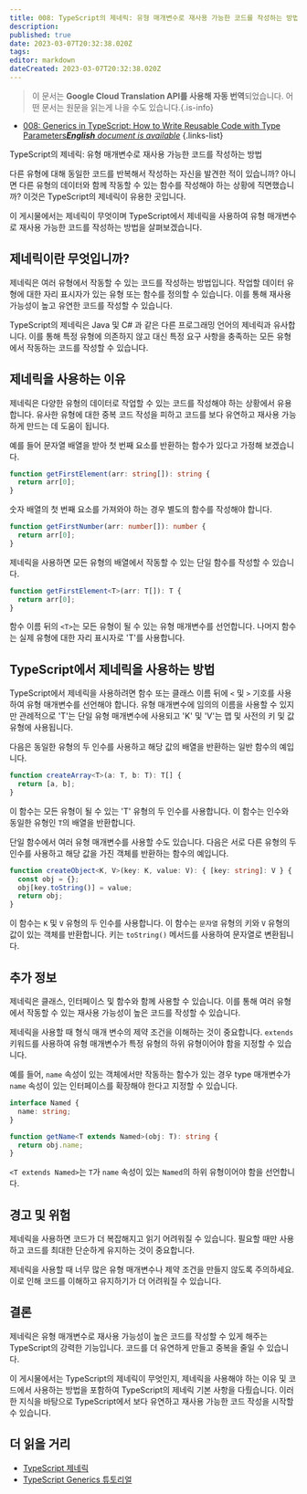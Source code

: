 ```yaml
---
title: 008: TypeScript의 제네릭: 유형 매개변수로 재사용 가능한 코드를 작성하는 방법
description: 
published: true
date: 2023-03-07T20:32:38.020Z
tags: 
editor: markdown
dateCreated: 2023-03-07T20:32:38.020Z
---
```


> 이 문서는 **Google Cloud Translation API를 사용해 자동 번역**되었습니다.
어떤 문서는 원문을 읽는게 나을 수도 있습니다.{.is-info}



- [008: Generics in TypeScript: How to Write Reusable Code with Type Parameters***English** document is available*](/en/Knowledge-base/TypeScript/Learning/008-generics-in-typescript-how-to-write-reusable-code-with-type-parameters)
{.links-list}



TypeScript의 제네릭: 유형 매개변수로 재사용 가능한 코드를 작성하는 방법

다른 유형에 대해 동일한 코드를 반복해서 작성하는 자신을 발견한 적이 있습니까? 아니면 다른 유형의 데이터와 함께 작동할 수 있는 함수를 작성해야 하는 상황에 직면했습니까? 이것은 TypeScript의 제네릭이 유용한 곳입니다.

이 게시물에서는 제네릭이 무엇이며 TypeScript에서 제네릭을 사용하여 유형 매개변수로 재사용 가능한 코드를 작성하는 방법을 살펴보겠습니다.

## 제네릭이란 무엇입니까?

제네릭은 여러 유형에서 작동할 수 있는 코드를 작성하는 방법입니다. 작업할 데이터 유형에 대한 자리 표시자가 있는 유형 또는 함수를 정의할 수 있습니다. 이를 통해 재사용 가능성이 높고 유연한 코드를 작성할 수 있습니다.

TypeScript의 제네릭은 Java 및 C# 과 같은 다른 프로그래밍 언어의 제네릭과 유사합니다. 이를 통해 특정 유형에 의존하지 않고 대신 특정 요구 사항을 충족하는 모든 유형에서 작동하는 코드를 작성할 수 있습니다.

## 제네릭을 사용하는 이유

제네릭은 다양한 유형의 데이터로 작업할 수 있는 코드를 작성해야 하는 상황에서 유용합니다. 유사한 유형에 대한 중복 코드 작성을 피하고 코드를 보다 유연하고 재사용 가능하게 만드는 데 도움이 됩니다.

예를 들어 문자열 배열을 받아 첫 번째 요소를 반환하는 함수가 있다고 가정해 보겠습니다.

```typescript
function getFirstElement(arr: string[]): string {
  return arr[0];
}
```

숫자 배열의 첫 번째 요소를 가져와야 하는 경우 별도의 함수를 작성해야 합니다.

```typescript
function getFirstNumber(arr: number[]): number {
  return arr[0];
}
```

제네릭을 사용하면 모든 유형의 배열에서 작동할 수 있는 단일 함수를 작성할 수 있습니다.

```typescript
function getFirstElement<T>(arr: T[]): T {
  return arr[0];
}
```

함수 이름 뒤의 `<T>`는 모든 유형이 될 수 있는 유형 매개변수를 선언합니다. 나머지 함수는 실제 유형에 대한 자리 표시자로 'T'를 사용합니다.

## TypeScript에서 제네릭을 사용하는 방법

TypeScript에서 제네릭을 사용하려면 함수 또는 클래스 이름 뒤에 `<` 및 `>` 기호를 사용하여 유형 매개변수를 선언해야 합니다. 유형 매개변수에 임의의 이름을 사용할 수 있지만 관례적으로 'T'는 단일 유형 매개변수에 사용되고 'K' 및 'V'는 맵 및 사전의 키 및 값 유형에 사용됩니다.

다음은 동일한 유형의 두 인수를 사용하고 해당 값의 배열을 반환하는 일반 함수의 예입니다.

```typescript
function createArray<T>(a: T, b: T): T[] {
  return [a, b];
}
```

이 함수는 모든 유형이 될 수 있는 'T' 유형의 두 인수를 사용합니다. 이 함수는 인수와 동일한 유형인 `T`의 배열을 반환합니다.

단일 함수에서 여러 유형 매개변수를 사용할 수도 있습니다. 다음은 서로 다른 유형의 두 인수를 사용하고 해당 값을 가진 객체를 반환하는 함수의 예입니다.

```typescript
function createObject<K, V>(key: K, value: V): { [key: string]: V } {
  const obj = {};
  obj[key.toString()] = value;
  return obj;
}
```

이 함수는 `K` 및 `V` 유형의 두 인수를 사용합니다. 이 함수는 `문자열` 유형의 키와 `V` 유형의 값이 있는 객체를 반환합니다. 키는 `toString()` 메서드를 사용하여 문자열로 변환됩니다.

## 추가 정보

제네릭은 클래스, 인터페이스 및 함수와 함께 사용할 수 있습니다. 이를 통해 여러 유형에서 작동할 수 있는 재사용 가능성이 높은 코드를 작성할 수 있습니다.

제네릭을 사용할 때 형식 매개 변수의 제약 조건을 이해하는 것이 중요합니다. `extends` 키워드를 사용하여 유형 매개변수가 특정 유형의 하위 유형이어야 함을 지정할 수 있습니다.

예를 들어, `name` 속성이 있는 객체에서만 작동하는 함수가 있는 경우 type 매개변수가 `name` 속성이 있는 인터페이스를 확장해야 한다고 지정할 수 있습니다.

```typescript
interface Named {
  name: string;
}

function getName<T extends Named>(obj: T): string {
  return obj.name;
}
```

`<T extends Named>`는 `T`가 `name` 속성이 있는 `Named`의 하위 유형이어야 함을 선언합니다.

## 경고 및 위험

제네릭을 사용하면 코드가 더 복잡해지고 읽기 어려워질 수 있습니다. 필요할 때만 사용하고 코드를 최대한 단순하게 유지하는 것이 중요합니다.

제네릭을 사용할 때 너무 많은 유형 매개변수나 제약 조건을 만들지 않도록 주의하세요. 이로 인해 코드를 이해하고 유지하기가 더 어려워질 수 있습니다.

## 결론

제네릭은 유형 매개변수로 재사용 가능성이 높은 코드를 작성할 수 있게 해주는 TypeScript의 강력한 기능입니다. 코드를 더 유연하게 만들고 중복을 줄일 수 있습니다.

이 게시물에서는 TypeScript의 제네릭이 무엇인지, 제네릭을 사용해야 하는 이유 및 코드에서 사용하는 방법을 포함하여 TypeScript의 제네릭 기본 사항을 다뤘습니다. 이러한 지식을 바탕으로 TypeScript에서 보다 유연하고 재사용 가능한 코드 작성을 시작할 수 있습니다.

## 더 읽을 거리

- [TypeScript 제네릭](https://www.typescriptlang.org/docs/handbook/generics.html)
- [TypeScript Generics 튜토리얼](https://www.tutorialsteacher.com/typescript/typescript-generics)